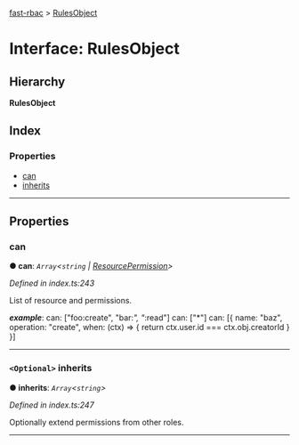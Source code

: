 [fast-rbac](../README.md) > [RulesObject](../interfaces/rbac.rulesobject.md)

# Interface: RulesObject

## Hierarchy

**RulesObject**

## Index

### Properties

* [can](rbac.rulesobject.md#can)
* [inherits](rbac.rulesobject.md#inherits)

---

## Properties

<a id="can"></a>

###  can

**● can**: *`Array`<`string` \| [ResourcePermission](rbac.resourcepermission.md)>*

*Defined in index.ts:243*

List of resource and permissions.

*__example__*: can: \["foo:create", "bar:_", "_:read"\] can: \["\*"\] can: \[{ name: "baz", operation: "create", when: (ctx) => { return ctx.user.id === ctx.obj.creatorId } }\]

___
<a id="inherits"></a>

### `<Optional>` inherits

**● inherits**: *`Array`<`string`>*

*Defined in index.ts:247*

Optionally extend permissions from other roles.

___

